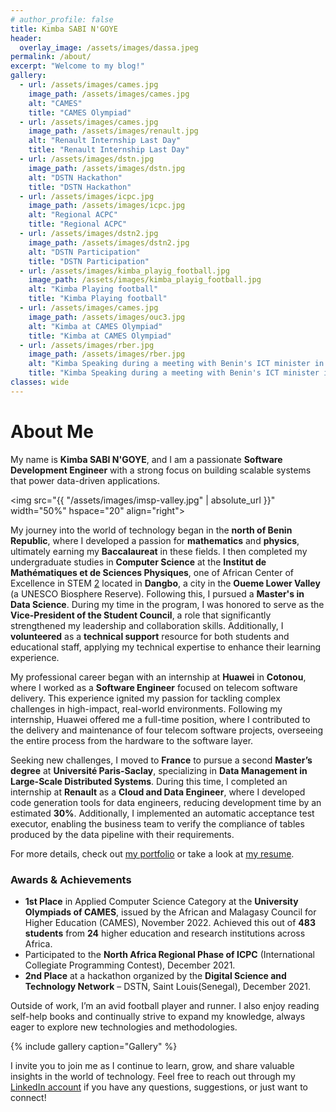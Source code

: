 ```yaml
---
# author_profile: false
title: Kimba SABI N'GOYE
header:
  overlay_image: /assets/images/dassa.jpeg
permalink: /about/
excerpt: "Welcome to my blog!"
gallery:
  - url: /assets/images/cames.jpg
    image_path: /assets/images/cames.jpg
    alt: "CAMES"
    title: "CAMES Olympiad"
  - url: /assets/images/cames.jpg
    image_path: /assets/images/renault.jpg
    alt: "Renault Internship Last Day"
    title: "Renault Internship Last Day"
  - url: /assets/images/dstn.jpg
    image_path: /assets/images/dstn.jpg
    alt: "DSTN Hackathon"
    title: "DSTN Hackathon"
  - url: /assets/images/icpc.jpg
    image_path: /assets/images/icpc.jpg
    alt: "Regional ACPC"
    title: "Regional ACPC"
  - url: /assets/images/dstn2.jpg
    image_path: /assets/images/dstn2.jpg
    alt: "DSTN Participation"
    title: "DSTN Participation"
  - url: /assets/images/kimba_playig_football.jpg
    image_path: /assets/images/kimba_playig_football.jpg
    alt: "Kimba Playing football"
    title: "Kimba Playing football"
  - url: /assets/images/cames.jpg
    image_path: /assets/images/ouc3.jpg
    alt: "Kimba at CAMES Olympiad"
    title: "Kimba at CAMES Olympiad"
  - url: /assets/images/rber.jpg
    image_path: /assets/images/rber.jpg
    alt: "Kimba Speaking during a meeting with Benin's ICT minister in 2021"
    title: "Kimba Speaking during a meeting with Benin's ICT minister in 2021"
classes: wide
---
```


# About Me

My name is **Kimba SABI N'GOYE**, and I am a passionate **Software Development Engineer** with a strong focus on building scalable systems that power data-driven applications.

<img src="{{ "/assets/images/imsp-valley.jpg" | absolute_url }}" width="50%" hspace="20" align="right">

My journey into the world of technology began in the **north of Benin Republic**, where I developed a passion for **mathematics** and **physics**, ultimately earning my **Baccalaureat** in these fields. I then completed my undergraduate studies in **Computer Science** at the **Institut de Mathématiques et de Sciences Physiques**, one of African Center of Excellence in STEM [2] located in **Dangbo**, a city in the **Oueme Lower Valley** (a UNESCO Biosphere Reserve). Following this, I pursued a **Master's in Data Science**. During my time in the program, I was honored to serve as the **Vice-President of the Student Council**, a role that significantly strengthened my leadership and collaboration skills. Additionally, I **volunteered** as a **technical support** resource for both students and educational staff, applying my technical expertise to enhance their learning experience.

My professional career began with an internship at **Huawei** in **Cotonou**, where I worked as a **Software Engineer** focused on telecom software delivery. This experience ignited my passion for tackling complex challenges in high-impact, real-world environments. Following my internship, Huawei offered me a full-time position, where I contributed to the delivery and maintenance of four telecom software projects, overseeing the entire process from the hardware to the software layer.

Seeking new challenges, I moved to **France** to pursue a second **Master’s degree** at **Université Paris-Saclay**, specializing in **Data Management in Large-Scale Distributed Systems**. During this time, I completed an internship at **Renault** as a **Cloud and Data Engineer**, where I developed code generation tools for data engineers, reducing development time by an estimated **30%**. Additionally, I implemented an automatic acceptance test executor, enabling the business team to verify the compliance of tables produced by the data pipeline with their requirements.

For more details, check out [my portfolio](/portfolio/) or take a look at [my resume](/assets/docs/resume.pdf).

### Awards & Achievements
- **1st Place** in Applied Computer Science Category at the **University Olympiads of CAMES**, issued by the African and Malagasy Council for Higher Education (CAMES), November 2022. Achieved this out of **483 students** from **24** higher education and research institutions across Africa.
- Participated to the **North Africa Regional Phase of ICPC** (International Collegiate Programming Contest), December 2021.
- **2nd Place** at a hackathon organized by the **Digital Science and Technology Network** – DSTN, Saint Louis(Senegal), December 2021.

Outside of work, I’m an avid football player and runner. I also enjoy reading self-help books and continually strive to expand my knowledge, always eager to explore new technologies and methodologies.

{% include gallery caption="Gallery" %}


I invite you to join me as I continue to learn, grow, and share valuable insights in the world of technology. Feel free to reach out through my [LinkedIn account](https://www.linkedin.com/in/kimbasabingoye/) if you have any questions, suggestions, or just want to connect!


[1]: /assets/docs/resume.pdf
[2]: https://ace.aau.org/
